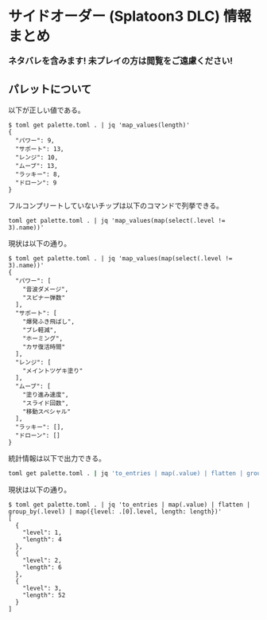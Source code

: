 # サイドオーダー (Splatoon3 DLC) 情報まとめ

<big>**ネタバレを含みます! 未プレイの方は閲覧をご遠慮ください!**</big>

## パレットについて
以下が正しい値である。
```
$ toml get palette.toml . | jq 'map_values(length)'
{
  "パワー": 9,
  "サポート": 13,
  "レンジ": 10,
  "ムーブ": 13,
  "ラッキー": 8,
  "ドローン": 9
}
```

フルコンプリートしていないチップは以下のコマンドで列挙できる。
```
toml get palette.toml . | jq 'map_values(map(select(.level != 3).name))'
```

現状は以下の通り。
```
$ toml get palette.toml . | jq 'map_values(map(select(.level != 3).name))'
{
  "パワー": [
    "音波ダメージ",
    "スピナー弾数"
  ],
  "サポート": [
    "爆発ふき飛ばし",
    "ブレ軽減",
    "ホーミング",
    "カサ復活時間"
  ],
  "レンジ": [
    "メイントツゲキ塗り"
  ],
  "ムーブ": [
    "塗り進み速度",
    "スライド回数",
    "移動スペシャル"
  ],
  "ラッキー": [],
  "ドローン": []
}
```

統計情報は以下で出力できる。
```bash
toml get palette.toml . | jq 'to_entries | map(.value) | flatten | group_by(.level) | map({level: .[0].level, length: length})'
```

現状は以下の通り。
```
$ toml get palette.toml . | jq 'to_entries | map(.value) | flatten | group_by(.level) | map({level: .[0].level, length: length})'
[
  {
    "level": 1,
    "length": 4
  },
  {
    "level": 2,
    "length": 6
  },
  {
    "level": 3,
    "length": 52
  }
]
```
